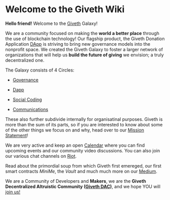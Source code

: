 # Welcome to the Giveth Wiki

**Hello friend!** Welcome to the [Giveth](http://giveth.io) Galaxy! 

We are a community focused on making the **world a better place** through the use of blockchain technology! Our flagship product, the Giveth Donation Application [DApp](https://giveth.io/#dapp) is striving to bring new governance models into the nonprofit space. We created the Giveth Galaxy to foster a larger network of organizations that will help us **build the future of giving** we envision; a truly decentralized one. 

The Galaxy consists of 4 Circles:

* [Governance](../dac/governance/)

* [Dapp](https://wiki.giveth.io/documentation/DApp/beta/)

* [Social Coding](https://medium.com/giveth/what-is-social-coding-fa81feacfa32)

* [Communications](../dac/communications/)

These also further subdivide internally for organisatinal purposes. Giveth is more than the sum of its parts, so if you are interested to know about some of the other things we focus on and why, head over to our [Mission Statement](https://wiki.giveth.io/dac/mission/)!

We are very active and keep an open [Calendar](../dac/calendar/) where you can find upcoming events and our community video discussions. You can also join our various chat channels on [Riot](https://riot.im/app/#/group/+giveth:matrix.org).

Read about the primordial soup from which Giveth first emereged, our first smart contracts *MiniMe*, the *Vault* and much much more on our  [Medium](https://medium.com/giveth). 

We are a Community of Developers and **Makers**, we are the **Giveth Decentralized Altruistic Community ([Giveth DAC](https://giveth.io/#DAC))**, and we hope YOU will [join us!](http://join.giveth.io)
<br><br>
